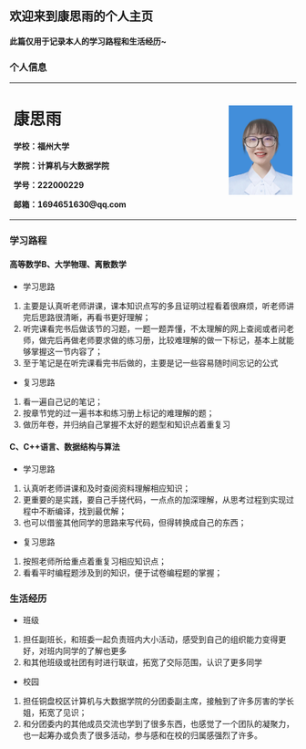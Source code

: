 ## 欢迎来到康思雨的个人主页
#### 此篇仅用于记录本人的学习路程和生活经历~

### 个人信息
<table border="0">
  <tr>
    <td width="75%">
      <h1>康思雨</h1>
      <p><b>学校：福州大学</b></p>
      <p><b>学院：计算机与大数据学院</b></p>
      <p><b>学号：222000229</b></p>
      <p><b>邮箱：1694651630@qq.com</b></p>
    </td>
    <td width="25%">
      <img src="/2.jpg" width="100%">      
    </td>
  </tr>
</table>


### 学习路程

#### 高等数学B、大学物理、离散数学
- 学习思路
1. 主要是认真听老师讲课，课本知识点写的多且证明过程看着很麻烦，听老师讲完后思路很清晰，再看书更好理解；
2. 听完课看完书后做该节的习题，一题一题弄懂，不太理解的网上查阅或者问老师，做完后再做老师要求做的练习册，比较难理解的做一下标记，基本上就能够掌握这一节内容了；
3. 至于笔记是在听完课看完书后做的，主要是记一些容易随时间忘记的公式
- 复习思路
1. 看一遍自己记的笔记；
2. 按章节党的过一遍书本和练习册上标记的难理解的题；
3. 做历年卷，并归纳自己掌握不太好的题型和知识点着重复习

#### C、C++语言、数据结构与算法
- 学习思路
1. 认真听老师讲课和及时查阅资料理解相应知识；
2. 更重要的是实践，要自己手搓代码，一点点的加深理解，从思考过程到实现过程中不断编译，找到最优解；
3. 也可以借鉴其他同学的思路来写代码，但得转换成自己的东西；
- 复习思路
1. 按照老师所给重点着重复习相应知识点；
2. 看看平时编程题涉及到的知识，便于试卷编程题的掌握；

### 生活经历
- 班级
1. 担任副班长，和班委一起负责班内大小活动，感受到自己的组织能力变得更好，对班内同学的了解也更多
2. 和其他班级或社团有时进行联谊，拓宽了交际范围，认识了更多同学
- 校园
1. 担任铜盘校区计算机与大数据学院的分团委副主席，接触到了许多厉害的学长姐，拓宽了见识；
2. 和分团委内的其他成员交流也学到了很多东西，也感觉了一个团队的凝聚力，也一起筹办或负责了很多活动，参与感和在校的归属感强烈了许多。

